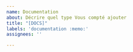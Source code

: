 ```yaml
---
name: Documentation
about: Décrire quel type Vous compté ajouter
title: "[DOCS]"
labels: 'documentation :memo:'
assignees: ''

---
```



